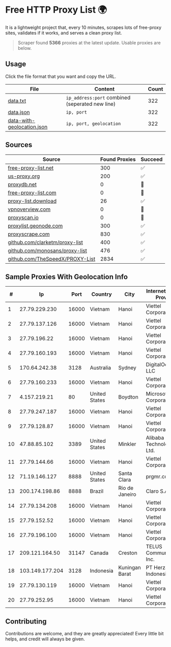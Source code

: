 
# Free HTTP Proxy List 🌍

It is a lightweight project that, every 10 minutes, scrapes lots of free-proxy sites, validates if it works, and serves a clean proxy list.


> Scraper found **5366** proxies at the latest update. Usable proxies are below.

## Usage

Click the file format that you want and copy the URL.


|File|Content|Count|
|----|-------|-----|
|[data.txt](https://raw.githubusercontent.com/themiralay/Proxy-List-World/master/data.txt)|`ip_address:port` combined (seperated new line)|322|
|[data.json](https://raw.githubusercontent.com/themiralay/Proxy-List-World/master/data.json)|`ip, port`|322|
|[data-with-geolocation.json](https://raw.githubusercontent.com/themiralay/Proxy-List-World/master/data-with-geolocation.json)|`ip, port, geolocation`|322|

## Sources

|Source|Found Proxies|Succeed|
|------|-------------|-------|
|[free-proxy-list.net](https://free-proxy-list.net)|300|✅|
|[us-proxy.org](https://www.us-proxy.org)|200|✅|
|[proxydb.net](http://proxydb.net)|0|🚫|
|[free-proxy-list.com](https://free-proxy-list.com/?page=&port=&type%5B%5D=http&type%5B%5D=https&up_time=0&search=Search)|0|🚫|
|[proxy-list.download](https://www.proxy-list.download/HTTP)|26|✅|
|[vpnoverview.com](https://vpnoverview.com/privacy/anonymous-browsing/free-proxy-servers)|0|🚫|
|[proxyscan.io](https://www.proxyscan.io)|0|🚫|
|[proxylist.geonode.com](https://proxylist.geonode.com/api/proxy-list?limit=300&page=1&sort_by=lastChecked&sort_type=desc&protocols=http,https)|300|✅|
|[proxyscrape.com](https://api.proxyscrape.com/v2/?request=displayproxies&protocol=http&timeout=10000&country=all&ssl=all&anonymity=all)|830|✅|
|[github.com/clarketm/proxy-list](https://raw.githubusercontent.com/clarketm/proxy-list/master/proxy-list-raw.txt)|400|✅|
|[github.com/monosans/proxy-list](https://raw.githubusercontent.com/monosans/proxy-list/main/proxies/http.txt)|476|✅|
|[github.com/TheSpeedX/PROXY-List](https://raw.githubusercontent.com/TheSpeedX/PROXY-List/master/http.txt)|2834|✅|


## Sample Proxies With Geolocation Info

|#|Ip|Port|Country|City|Internet Service Provider|
|-|--|----|-------|----|-------------------------|
|1|27.79.229.230|16000|Vietnam|Hanoi|Viettel Corporation|
|2|27.79.137.126|16000|Vietnam|Hanoi|Viettel Corporation|
|3|27.79.196.22|16000|Vietnam|Hanoi|Viettel Corporation|
|4|27.79.160.193|16000|Vietnam|Hanoi|Viettel Corporation|
|5|170.64.242.38|3128|Australia|Sydney|DigitalOcean, LLC|
|6|27.79.160.233|16000|Vietnam|Hanoi|Viettel Corporation|
|7|4.157.219.21|80|United States|Boydton|Microsoft Corporation|
|8|27.79.247.187|16000|Vietnam|Hanoi|Viettel Corporation|
|9|27.79.128.87|16000|Vietnam|Hanoi|Viettel Corporation|
|10|47.88.85.102|3389|United States|Minkler|Alibaba (US) Technology Co., Ltd.|
|11|27.79.144.66|16000|Vietnam|Hanoi|Viettel Corporation|
|12|71.19.146.127|8888|United States|Santa Clara|prgmr.com, Inc.|
|13|200.174.198.86|8888|Brazil|Rio de Janeiro|Claro S.A|
|14|27.79.134.208|16000|Vietnam|Hanoi|Viettel Corporation|
|15|27.79.152.52|16000|Vietnam|Hanoi|Viettel Corporation|
|16|27.79.196.100|16000|Vietnam|Hanoi|Viettel Corporation|
|17|209.121.164.50|31147|Canada|Creston|TELUS Communications Inc.|
|18|103.149.177.204|3128|Indonesia|Kuningan Barat|PT Herza Digital Indonesia|
|19|27.79.130.119|16000|Vietnam|Hanoi|Viettel Corporation|
|20|27.79.252.95|16000|Vietnam|Hanoi|Viettel Corporation|



## Contributing

Contributions are welcome, and they are greatly appreciated! Every
little bit helps, and credit will always be given.

